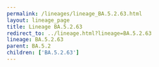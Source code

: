 ```yaml
---
permalink: /lineages/lineage_BA.5.2.63.html
layout: lineage_page
title: Lineage BA.5.2.63
redirect_to: ../lineage.html?lineage=BA.5.2.63
lineage: BA.5.2.63
parent: BA.5.2
children: ['BA.5.2.63']
---
```

